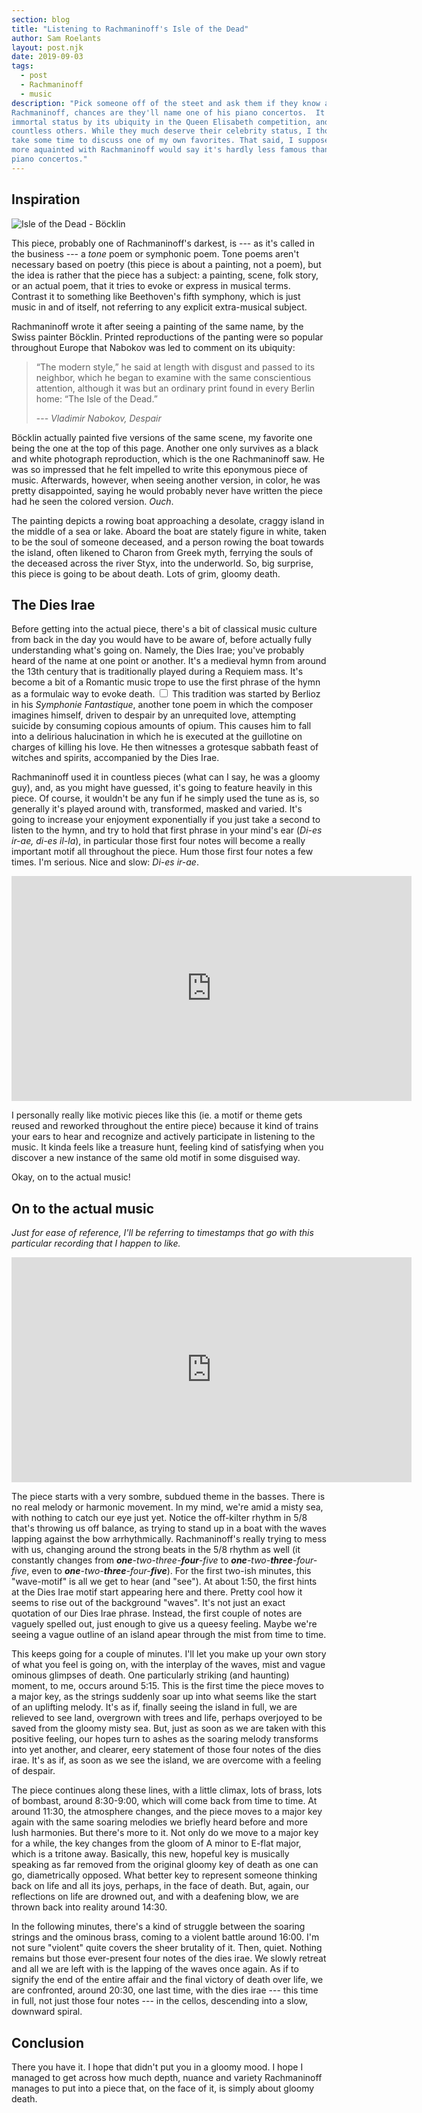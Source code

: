 ```yaml
---
section: blog
title: "Listening to Rachmaninoff's Isle of the Dead"
author: Sam Roelants
layout: post.njk
date: 2019-09-03
tags:
  - post
  - Rachmaninoff
  - music
description: "Pick someone off of the steet and ask them if they know a piece by
Rachmaninoff, chances are they'll name one of his piano concertos.  It's gained
immortal status by its ubiquity in the Queen Elisabeth competition, and
countless others. While they much deserve their celebrity status, I thought I'd
take some time to discuss one of my own favorites. That said, I suppose anyone
more aquainted with Rachmaninoff would say it's hardly less famous than his
piano concertos."
---
```


## Inspiration 

<img src="/assets/img/2019/bocklin_color.jpg" alt="Isle of the
Dead - Böcklin" class="post__image" title="Isle of the Dead - Böcklin"/>

This piece, probably one of Rachmaninoff's darkest, is --- as it's called in the
business --- a *_tone_* poem or symphonic poem. Tone poems aren't necessary based
on poetry (this piece is about a painting, not a poem), but the idea is rather
that the piece has a subject: a painting, scene, folk story, or an actual poem,
that it tries to evoke or express in musical terms.  Contrast it to something
like Beethoven's fifth symphony, which is just music in and of itself, not
referring to any explicit extra-musical subject.  

Rachmaninoff wrote it after seeing a painting of the same name, by the Swiss
painter Böcklin. Printed reproductions of the panting were so popular throughout
Europe that Nabokov was led to comment on its ubiquity:

>“The modern style,” he said at length with disgust and passed to its neighbor,
>which he began to examine with the same conscientious attention, although it
>was but an ordinary print found in every Berlin home: “The Isle of the Dead.”
>
> --- <cite> Vladimir Nabokov, Despair</cite>

Böcklin actually painted five versions of the same scene, my favorite one being
the one at the top of this page. Another one only survives as a black and white
photograph reproduction, which is the one Rachmaninoff saw. He was so impressed
that he felt impelled to write this eponymous piece of music. Afterwards,
however, when seeing another version, in color, he was pretty disappointed,
saying he would probably never have written the piece had he seen the colored
version. _Ouch_.  

The painting depicts a rowing boat approaching a desolate, craggy island in the
middle of a sea or lake. Aboard the boat are stately figure in white, taken to
be the soul of someone deceased, and a person rowing the boat towards the
island, often likened to Charon from Greek myth, ferrying the souls of the
deceased across the river Styx, into the underworld. So, big surprise, this
piece is going to be about death. Lots of grim, gloomy death.


## The Dies Irae 

Before getting into the actual piece, there's a bit of
classical music culture from back in the day you would have to be aware of,
before actually fully understanding what's going on. Namely, the Dies Irae;
you've probably heard of the name at one point or another. It's a medieval hymn
from around the 13th century that is traditionally played during a Requiem mass.
It's become a bit of a Romantic music trope to use the first phrase of the hymn
as a formulaic way to evoke death.<label for="sn-berlioz"
       class="margin-toggle sidenote-number">
</label>
<input type="checkbox"
       id="sn-berlioz"
       class="margin-toggle"/>
<span class="sidenote"> 
This tradition was started by Berlioz in his _Symphonie Fantastique_,
another tone poem in which the composer imagines himself, driven to despair by
an unrequited love, attempting suicide by consuming copious amounts of opium.
This causes him to fall into a delirious halucination in which he is executed at
the guillotine on charges of killing his love. He then witnesses a grotesque
sabbath feast of witches and spirits, accompanied by the Dies Irae.
</span>

Rachmaninoff used it in countless pieces (what can I say, he was a gloomy guy),
and, as you might have guessed, it's going to feature heavily in this piece. Of
course, it wouldn't be any fun if he simply used the tune as is, so generally
it's played around with, transformed, masked and varied. It's going to increase
your enjoyment exponentially if you
just take a second to listen to the hymn,
and try to hold that first phrase in your mind's ear (_Di-es ir-ae, di-es
il-la_), in particular those first four notes will become a really important
motif all throughout the piece. Hum those first four notes a few times.  I'm
serious. Nice and slow: _Di-es ir-ae_.
<iframe width="640" height="360" src="https://www.youtube.com/embed/RMZPdSo2qUQ"
frameborder="0" allow="accelerometer; autoplay; encrypted-media; gyroscope;" 
allowfullscreen></iframe>

I personally really like motivic pieces like this (ie. a motif or theme gets
reused and reworked throughout the entire piece) because it kind of trains your
ears to hear and recognize and actively participate in listening to the music.
It kinda feels like a treasure hunt, feeling kind of satisfying when you
discover a new instance of the same old motif in some disguised 
way.

Okay, on to the actual music! 

## On to the actual music 

_Just for ease of reference, I'll be referring to
timestamps that go with this particular recording that I happen to like._
<iframe width="640" height="360" src="https://www.youtube.com/embed/dbbtmskCRUY"
frameborder="0" allow="accelerometer; autoplay; encrypted-media; gyroscope;" 
allowfullscreen></iframe>

The piece starts with a very sombre, subdued theme in the basses. There is no
real melody or harmonic movement. In my mind, we're amid a misty sea, with
nothing to catch our eye just yet. Notice the off-kilter rhythm in 5/8 that's
throwing us off balance, as trying to stand up in a boat with the waves lapping
against the bow arrhythmically. Rachmaninoff's really trying to mess with us,
changing around the strong beats in the 5/8 rhythm as well (it constantly
changes from _**one**-two-three-**four**-five_ to
_**one**-two-**three**-four-five_, even to
_**one**-two-**three**-four-**five**_). For the first two-ish minutes, this
"wave-motif" is all we get to hear (and "see").  At about 1:50, the first hints
at the Dies Irae motif start appearing here and there. Pretty cool how it seems
to rise out of the background "waves". It's not just an exact quotation of our
Dies Irae phrase. Instead, the first couple of notes are vaguely spelled out,
just enough to give us a queesy feeling. Maybe we're seeing a vague outline of
an island apear through the mist from time to time.

This keeps going for a couple of minutes. I'll let you make up your own story of
what you feel is going on, with the interplay of the waves, mist and vague
ominous glimpses of death. One particularly striking (and haunting) moment, to
me, occurs around 5:15. This is the first time the piece moves to a major key,
as the strings suddenly soar up into what seems like the start of an uplifting
melody. It's as if, finally seeing the island in full, we are relieved to see
land, overgrown with trees and life, perhaps overjoyed to be saved from the
gloomy misty sea. But, just as soon as we are taken with this positive feeling,
our hopes turn to ashes as the soaring melody transforms into yet another, and
clearer, eery statement of those four notes of the dies irae.  It's as if, as
soon as we see the island, we are overcome with a feeling of despair.

The piece continues along these lines, with a little climax, lots of brass, lots
of bombast, around 8:30-9:00, which will come back from time to time. At around
11:30, the atmosphere changes, and the piece moves to a major key again with the
same soaring melodies we briefly heard before and more lush harmonies.  But
there's more to it. Not only do we move to a major key for a while, the key
changes from the gloom of A minor to E-flat major, which is a tritone away.
Basically, this new, hopeful key is musically speaking as far removed from the
original gloomy key of death as one can go, diametrically opposed. What better
key to represent someone thinking back on life and all its joys, perhaps, in the
face of death.  But, again, our reflections on life are drowned out, and with
a deafening blow, we are thrown back into reality around 14:30.

In the following minutes, there's a kind of struggle between the soaring strings
and the ominous brass, coming to a violent battle around 16:00. I'm not sure
"violent" quite covers the sheer brutality of it. Then, quiet.  Nothing remains
but those ever-present four notes of the dies irae. We slowly retreat and all we
are left with is the lapping of the waves once again. As if to signify the end
of the entire affair and the final victory of death over life, we are
confronted, around 20:30, one last time, with the dies irae --- this time in
full, not just those four notes --- in the cellos, descending into a slow,
downward spiral. 

## Conclusion

There you have it. I hope that didn't put you in a gloomy mood. I hope I managed 
to get across how much depth, nuance and variety Rachmaninoff manages to put
into a piece that, on the face of it, is simply about gloomy death.
